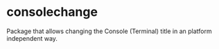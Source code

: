 # consolechange
Package that allows changing the Console (Terminal) title in an platform independent way.

